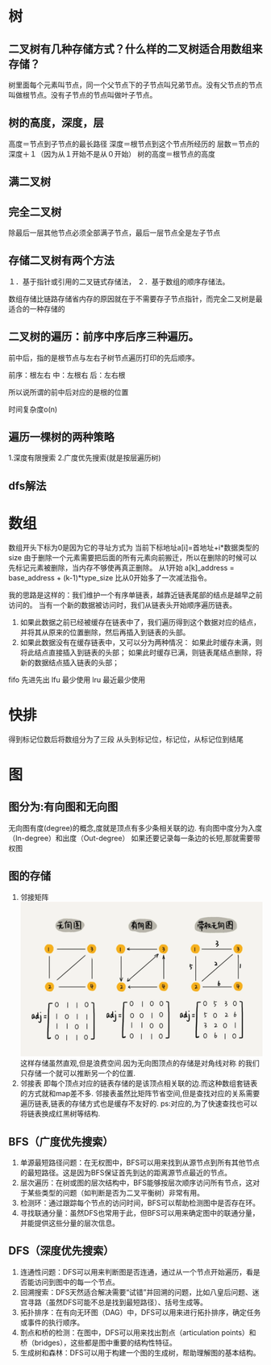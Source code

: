 # 树

## 二叉树有几种存储方式？什么样的二叉树适合用数组来存储？

树里面每个元素叫节点，同一个父节点下的子节点叫兄弟节点。没有父节点的节点叫做根节点。没有子节点的节点叫做叶子节点。

## 树的高度，深度，层

高度＝节点到子节点的最长路径
深度＝根节点到这个节点所经历的
层数＝节点的深度＋１（因为从１开始不是从０开始）
树的高度＝根节点的高度

## 满二叉树

## 完全二叉树　

除最后一层其他节点必须全部满子节点，最后一层节点全是左子节点

## 存储二叉树有两个方法

１．基于指针或引用的二叉链式存储法，
２．基于数组的顺序存储法。

数组存储比链路存储省内存的原因就在于不需要存子节点指针，而完全二叉树是最适合的一种存储的

## 二叉树的遍历：前序中序后序三种遍历。

前中后，指的是根节点与左右子树节点遍历打印的先后顺序。

前序：根左右
中：左根右
后：左右根

所以说所谓的前中后对应的是根的位置

时间复杂度o(n)

## 遍历一棵树的两种策略

1.深度有限搜索
2.广度优先搜索(就是按层遍历树)

## dfs解法

# 数组

数组开头下标为0是因为它的寻址方式为
当前下标地址a[i]=首地址+i*数据类型的size
由于删除一个元素需要把后面的所有元素向前搬迁，所以在删除的时候可以先标记元素被删除，当内存不够使再真正删除。
从1开始
a[k]_address = base_address + (k-1)*type_size
比从0开始多了一次减法指令。

我的思路是这样的：我们维护一个有序单链表，越靠近链表尾部的结点是越早之前访问的。
当有一个新的数据被访问时，我们从链表头开始顺序遍历链表。

1. 如果此数据之前已经被缓存在链表中了，我们遍历得到这个数据对应的结点，并将其从原来的位置删除，然后再插入到链表的头部。
2. 如果此数据没有在缓存链表中，又可以分为两种情况：
   如果此时缓存未满，则将此结点直接插入到链表的头部；
   如果此时缓存已满，则链表尾结点删除，将新的数据结点插入链表的头部；

fifo 先进先出
lfu 最少使用
lru 最近最少使用

# 快排

得到标记位数后将数组分为了三段
从头到标记位，标记位，从标记位到结尾

# 图

## 图分为:有向图和无向图

无向图有度(degree)的概念,度就是顶点有多少条相关联的边.
有向图中度分为入度（In-degree）和出度（Out-degree）
如果还要记录每一条边的长短,那就需要带权图

## 图的存储

1. 邻接矩阵
   ![](img/graph.webp)
   这样存储虽然直观,但是浪费空间.因为无向图顶点的存储是对角线对称
   的我们只存储一个就可以推断另一个的位置.
2. 邻接表
   即每个顶点对应的链表存储的是该顶点相关联的边.而这种数组套链表的方式就和map差不多.
   邻接表虽然比矩阵节省空间,但是查找对应的关系需要遍历链表,链表的存储方式也是缓存不友好的.
   ps:对应的,为了快速查找也可以将链表换成红黑树等结构.

## BFS（广度优先搜索）

1. 单源最短路径问题：在无权图中，BFS可以用来找到从源节点到所有其他节点的最短路径。这是因为BFS保证首先到达的距离源节点最近的节点。
2. 层次遍历：在树或图的层次结构中，BFS能够按层次顺序访问所有节点，这对于某些类型的问题（如判断是否为二叉平衡树）非常有用。
3. 检测环：通过跟踪每个节点的访问时间，BFS可以帮助检测图中是否存在环。
4. 寻找联通分量：虽然DFS也常用于此，但BFS可以用来确定图中的联通分量，并能提供这些分量的层次信息。

## DFS（深度优先搜索）

1. 连通性问题：DFS可以用来判断图是否连通，通过从一个节点开始遍历，看是否能访问到图中的每一个节点。
2. 回溯搜索：DFS天然适合解决需要“试错”并回溯的问题，比如八皇后问题、迷宫寻路（虽然DFS可能不总是找到最短路径）、括号生成等。
3. 拓扑排序：在有向无环图（DAG）中，DFS可以用来进行拓扑排序，确定任务或事件的执行顺序。
4. 割点和桥的检测：在图中，DFS可以用来找出割点（articulation points）和桥（bridges），这些都是图中重要的结构性特征。
5. 生成树和森林：DFS可以用于构建一个图的生成树，帮助理解图的基本结构。


